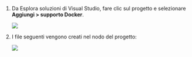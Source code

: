 1. Da Esplora soluzioni di Visual Studio, fare clic sul progetto e selezionare **Aggiungi > supporto Docker**.

    ![][0]
 
1. I file seguenti vengono creati nel nodo del progetto:

    ![][1]

[0]: ./media/vs-docker-add-docker-support/add-docker-support.png
[1]: ./media/vs-docker-add-docker-support/docker-files-added.png
